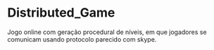 # Distributed_Game

Jogo online com geração procedural de níveis, em que jogadores se comunicam usando protocolo parecido com skype.
